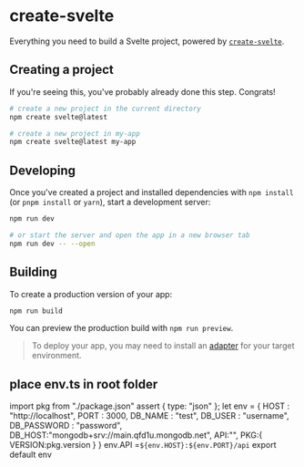 # create-svelte

Everything you need to build a Svelte project, powered by [`create-svelte`](https://github.com/sveltejs/kit/tree/master/packages/create-svelte).

## Creating a project

If you're seeing this, you've probably already done this step. Congrats!

```bash
# create a new project in the current directory
npm create svelte@latest

# create a new project in my-app
npm create svelte@latest my-app
```

## Developing

Once you've created a project and installed dependencies with `npm install` (or `pnpm install` or `yarn`), start a development server:

```bash
npm run dev

# or start the server and open the app in a new browser tab
npm run dev -- --open
```

## Building

To create a production version of your app:

```bash
npm run build
```

You can preview the production build with `npm run preview`.

> To deploy your app, you may need to install an [adapter](https://kit.svelte.dev/docs/adapters) for your target environment.


## place env.ts in root folder
import pkg from "./package.json" assert { type: "json" };
let env = {
    HOST : "http://localhost",
    PORT : 3000,
    DB_NAME : "test",
    DB_USER : "username",
    DB_PASSWORD : "password",
    DB_HOST:"mongodb+srv://main.qfd1u.mongodb.net",
    API:"",
    PKG:{
      VERSION:pkg.version
    }
    }
    env.API =`${env.HOST}:${env.PORT}/api`
    export default env